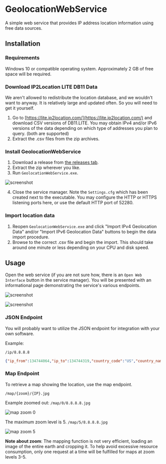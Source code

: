 # GeolocationWebService
A simple web service that provides IP address location information using free data sources.

## Installation

### Requirements

Windows 10 or compatible operating system.
Approximately 2 GB of free space will be required.

### Download IP2Location LITE DB11 Data

We aren't allowed to redistribute the location database, and we wouldn't want to anyway.  It is relatively large and updated often.  So you will need to get it yourself.

1. Go to [https://lite.ip2location.com/](https://lite.ip2location.com/) and download CSV versions of DB11.LITE.  You may obtain IPv4 and/or IPv6 versions of the data depending on which type of addresses you plan to query.  (both are supported)
2. Extract the .csv files from the zip archives.

### Install GeolocationWebService

1. Download a release from [the releases tab](https://github.com/bp2008/GeolocationWebService/releases).
2. Extract the zip wherever you like.
3. Run `GeolocationWebService.exe`.

![screenshot](https://i.imgur.com/fLNGMWG.png)

4. Close the service manager. Note the `Settings.cfg` which has been created next to the executable.  You may configure the HTTP or HTTPS listening ports here, or use the default HTTP port of 52280.

### Import location data

1. Reopen `GeolocationWebService.exe` and click "Import IPv4 Geolocation Data" and/or "Import IPv6 Geolocation Data" buttons to begin the data import procedure.
2. Browse to the correct .csv file and begin the import.  This should take around one minute or less depending on your CPU and disk speed.

## Usage

Open the web service (if you are not sure how, there is an `Open Web Interface` button in the service manager).  You will be presented with an informational page demonstrating the service's various endpoints.

![screenshot](https://i.imgur.com/yriVhbfm.png)

![screenshot](https://i.imgur.com/EgHiQGgm.png)

### JSON Endpoint

You will probably want to utilize the JSON endpoint for integration with your own software.

Example:
```
/ip/8.8.8.8
```
``` json
{"ip_from":134744064,"ip_to":134744319,"country_code":"US","country_name":"United States of America","region_name":"California","city_name":"Mountain View","latitude":37.405992,"longitude":-122.078515,"zip_code":"94043","time_zone":"-08:00"}
```

### Map Endpoint

To retrieve a map showing the location, use the map endpoint.

`/map/{zoom}/{IP}.jpg`

Example zoomed out: `/map/0/8.8.8.8.jpg`

![map zoom 0](https://i.imgur.com/Jh3Q5U0.jpg)

The maximum zoom level is 5. `/map/5/8.8.8.8.jpg`

![map zoom 5](https://i.imgur.com/S9Y23yh.jpg)

**Note about zoom**: The mapping function is not very efficient, loading an image of the entire earth and cropping it.  To help avoid excessive resource consumption, only one request at a time will be fulfilled for maps at zoom levels 3-5.

